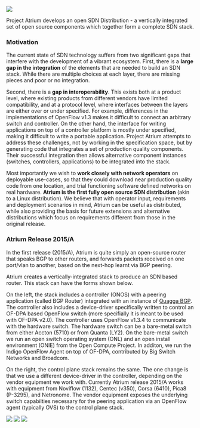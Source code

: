 ![](https://github.com/onfsdn/atrium-docs/blob/master/Atrium-Logo-300x123.jpg)

Project Atrium develops an open SDN Distribution -  a vertically integrated set of open source components which together form a complete SDN stack.

### Motivation
The current state of SDN technology suffers from two significant gaps that interfere with the development of a vibrant ecosystem. First, there is a **large gap in the integration** of the elements that are needed to build an SDN stack. While there are multiple choices at each layer, there are missing pieces and poor or no integration.

Second, there is a **gap in interoperability**. This exists both at a product level, where existing products from different vendors have limited compatibility, and at a protocol level, where interfaces between the layers are either over or under specified. For example, differences in the implementations of OpenFlow v1.3 makes it difficult to connect an arbitrary switch and controller. On the other hand, the interface for writing applications on top of a controller platform is mostly under specified, making it difficult to write a portable application. Project Atrium attempts to address these challenges, not by working in the specification space, but by generating code that integrates a set of production quality components. Their successful integration then allows alternative component instances (switches, controllers, applications) to be integrated into the stack.

Most importantly we wish to **work closely with network operators** on deployable use-cases, so that they could download near production quality code from one location, and trial functioning software defined networks on real hardware. **Atrium is the first fully open source SDN distribution** (akin to a Linux distribution). We believe that with operator input, requirements and deployment scenarios in mind, Atrium can be useful as distributed, while also providing the basis for future extensions and alternative distributions which focus on requirements different from those in the original release.

### Atrium Release 2015/A
In the first release (2015/A), Atrium is quite simply an open-source router that speaks BGP to other routers, and forwards packets received on one port/vlan to another, based on the next-hop learnt via BGP peering.

 

Atrium creates a vertically-integrated stack to produce an SDN based router. This stack can have the forms shown below.

On the left, the stack includes a controller (ONOS) with a peering application (called BGP Router) integrated with an instance of [Quagga BGP](http://www.nongnu.org/quagga/index.html). The controller also includes a device-driver specifically written to control an OF-DPA based OpenFlow switch (more specifially it is meant to be used with OF-DPA v2.0). The controller uses OpenFlow v1.3.4 to communicate with the hardware switch. The hardware switch can be a bare-metal switch from either Accton (5710) or from Quanta (LY2). On the bare-metal switch we run an open switch operating system (ONL) and an open install environment (ONIE) from the Open Compute Project. In additon, we run the Indigo OpenFlow Agent on top of OF-DPA, contributed by Big Switch Networks and Broadcom. 

On the right, the control plane stack remains the same. The one change is that we use a different device-driver in the controller, depending on the vendor equipment we work with. Currently Atrium release 2015/A works with equipment from Noviflow (1132), Centec (v350), Corsa (6410), Pica8 (P-3295), and Netronome. The vendor equipment exposes the underlying switch capabilties necessary for the peering application via an OpenFlow agent (typically OVS) to the control plane stack.

![](https://github.com/onfsdn/atrium-docs/blob/master/15A/pics/atrium-1.jpg) 
![](https://github.com/onfsdn/atrium-docs/blob/master/15A/pics/atrium-2.jpg)
![](https://github.com/onfsdn/atrium-docs/blob/master/15A/pics/atrium-rack.jpg)